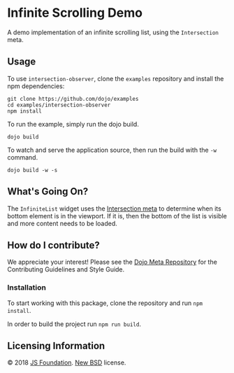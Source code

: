 # Infinite Scrolling Demo

A demo implementation of an infinite scrolling list, using the `Intersection` meta.

## Usage

To use `intersection-observer`, clone the `examples` repository and install the npm dependencies:

```
git clone https://github.com/dojo/examples
cd examples/intersection-observer
npm install
```

To run the example, simply run the dojo build.

```
dojo build
```

To watch and serve the application source, then run the build with the `-w` command.

```
dojo build -w -s
```

## What's Going On?

The `InfiniteList` widget uses the [Intersection meta](https://github.com/dojo/widget-core#intersection) to determine when its bottom element is in the viewport. If it is, then the bottom of the list is visible and more content needs to be loaded.

## How do I contribute?

We appreciate your interest!  Please see the [Dojo Meta Repository](https://github.com/dojo/meta#readme) for the Contributing Guidelines and Style Guide.

### Installation

To start working with this package, clone the repository and run `npm install`.

In order to build the project run `npm run build`.

## Licensing Information

© 2018 [JS Foundation](https://js.foundation/). [New BSD](http://opensource.org/licenses/BSD-3-Clause) license.
